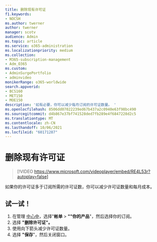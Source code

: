 ```yaml
---
title: 删除现有许可证
f1.keywords:
- NOCSH
ms.author: twerner
author: twerner
manager: scotv
audience: Admin
ms.topic: article
ms.service: o365-administration
ms.localizationpriority: medium
ms.collection:
- M365-subscription-management
- Adm_O365
ms.custom:
- AdminSurgePortfolio
- adminvideo
monikerRange: o365-worldwide
search.appverid:
- BCS160
- MET150
- MOE150
description: '如有必要，你可以减少每月订阅的许可证数量。 '
ms.openlocfilehash: 8506dd07022239ed67b437a2c0940e63f98bc490
ms.sourcegitcommit: d4b867e37bf741528ded7fb289e4f6847228d2c5
ms.translationtype: MT
ms.contentlocale: zh-CN
ms.lasthandoff: 10/06/2021
ms.locfileid: "60171287"
---
```

# <a name="remove-existing-licenses"></a>删除现有许可证

> [!VIDEO https://www.microsoft.com/videoplayer/embed/RE4L53r?autoplay=false]

如果你的许可证多于订阅所需的许可证数，你可以减少许可证数量和每月成本。 

## <a name="try-it"></a>试一试！
 
1. 在管理 [中心中](https://admin.microsoft.com)，选择"**帐单**  >  **""你的产品**"，然后选择你的订阅。
1. 选择 **"删除许可证"。**
1. 使用向下箭头减少许可证数量。
1. 选择 **"保存**"，然后关闭窗口。